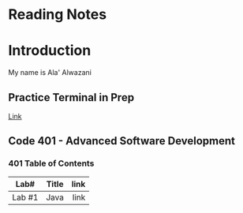 # Reading Notes

# Introduction
My name is Ala' Alwazani

## Practice Terminal in Prep
[Link](https://github.com/AlaaYlula/reading-notes/blob/main/Terminal.md)
## Code 401 - Advanced Software Development

### 401 Table of Contents 

| Lab#     |      Title    |  link |
|----------|:-------------:|------:|
| Lab #1   |  Java         | link  |

    

